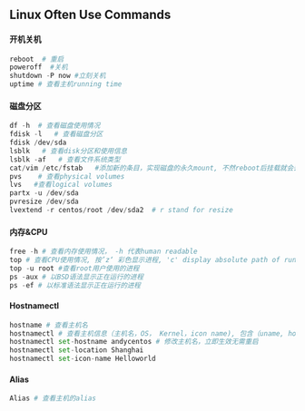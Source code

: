 ## Linux Often Use Commands

#### 开机关机
```python
reboot  # 重启
poweroff  #关机
shutdown -P now #立刻关机
uptime # 查看主机running time

```
#### 磁盘分区
```python
df -h  # 查看磁盘使用情况 
fdisk -l   # 查看磁盘分区 
fdisk /dev/sda
lsblk   # 查看disk分区和使用信息
lsblk -af   # 查看文件系统类型
cat/vim /etc/fstab   #添加新的条目，实现磁盘的永久mount, 不然reboot后挂载就会丢失
pvs    # 查看physical volumes
lvs   #查看logical volumes
partx -u /dev/sda
pvresize /dev/sda
lvextend -r centos/root /dev/sda2  # r stand for resize


```

#### 内存&CPU
```python
free -h # 查看内存使用情况， -h 代表human readable
top # 查看CPU使用情况, 按’z‘ 彩色显示进程, 'c' display absolute path of running pro
top -u root #查看root用户使用的进程
ps -aux # 以BSD语法显示正在运行的进程
ps -ef # 以标准语法显示正在运行的进程


```

#### Hostnamectl
```python
hostname # 查看主机名
hostnamectl # 查看主机信息（主机名，OS， Kernel，icon name), 包含（uname, hostname, cat /etc/redhat-release, cat /proc/version ）
hostnamectl set-hostname andycentos # 修改主机名，立即生效无需重启
hostnamectl set-location Shanghai
hostnamectl set-icon-name Helloworld 

```

#### Alias
```python
Alias # 查看主机的alias

```
